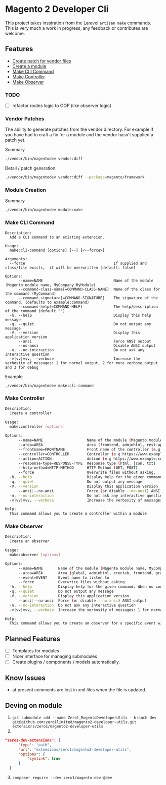 # Magento 2 Developer Cli

This project takes inspiration from the Laravel `artisan make` commands.
This is very much a work in progress, any feedback or contributes are welcome.

## Features

- [Create patch for vendor files](#vendor-patches)
- [Create a module](#module-creation)
- [Make CLI Command](#make-cli-command)
- [Make Controller](#make-controller)
- [Make Observer](#make-observer)

### TODO
- [ ] refactor routes logic to OOP (like observer logic)

### Vendor Patches
The ability to generate patches from the vendor directory.
For example if you have had to craft a fix for a module and the vendor hasn't supplied a patch yet.

Summary
```bash
./vendor/bin/magentodev vendor:diff
```

Detail / patch generation
```bash
./vendor/bin/magentodev vendor:diff --package=magento/framework
```

### Module Creation
Summary
```bash
./vendor/bin/magentodev module:make
```

### Make CLI Command

```text
Description:
  Add a CLI command to an existing extension.

Usage:
  make:cli-command [options] [--] [<--force>]

Arguments:
  --force                                        If supplied and class/file exists,  it will be overwritten [default: false]

Options:
      --name=NAME                                Name of the module (Magento module name, MyCompany_MyModule)
      --command-class-name[=COMMAND-CLASS-NAME]  Name of the class for the command (MyCommand)
      --command-signature[=COMMAND-SIGNATURE]    The signature of the command. (defaults to example:command)
      --command-help[=COMMAND-HELP]              The help/description of the command (default "")
  -h, --help                                     Display this help message
  -q, --quiet                                    Do not output any message
  -V, --version                                  Display this application version
      --ansi                                     Force ANSI output
      --no-ansi                                  Disable ANSI output
  -n, --no-interaction                           Do not ask any interactive question
  -v|vv|vvv, --verbose                           Increase the verbosity of messages: 1 for normal output, 2 for more verbose output and 3 for debug
```
Example
```bash
./vendor/bin/magentodev make:cli-command
```

### Make Controller
```bash
Description:
  Create a controller

Usage:
  make:controller [options]

Options:
      --name=NAME                    Name of the module (Magento module name, MyCompany_MyModule)
      --area=AREA                    Area (frontend, adminhtml, rest-api)
      --frontname=FRONTNAME          Front name of the controller (e.g https://www.example.com/FRONTNAME/controller/action)
      --controller=CONTROLLER        Controller (e.g https://www.example.com/frontname/CONTROLLER/action)
      --action=ACTION                Action (e.g https://www.example.com/frontname/controller/ACTION)
      --response-type=RESPONSE-TYPE  Response type (html, json, txt)
      --http-method=HTTP-METHOD      HTTP Method (GET, POST)
      --force                        Overwrite files without asking.
  -h, --help                         Display help for the given command. When no command is given display help for the list command
  -q, --quiet                        Do not output any message
  -V, --version                      Display this application version
      --ansi|--no-ansi               Force (or disable --no-ansi) ANSI output
  -n, --no-interaction               Do not ask any interactive question
  -v|vv|vvv, --verbose               Increase the verbosity of messages: 1 for normal output, 2 for more verbose output and 3 for debug

Help:
  This command allows you to create a controller within a module
```

### Make Observer
```bash
Description:
  Create an observer

Usage:
  make:observer [options]

Options:
      --name=NAME       Name of the module (Magento module name, MyCompany_MyModule)
      --area=AREA       Area (global, adminhtml, crontab, frontend, graphql, webapi_rest, webapi_soap), provide comma separated list for multiple.
      --event=EVENT     Event name to listen to
      --force           Overwrite files without asking.
  -h, --help            Display help for the given command. When no command is given display help for the list command
  -q, --quiet           Do not output any message
  -V, --version         Display this application version
      --ansi|--no-ansi  Force (or disable --no-ansi) ANSI output
  -n, --no-interaction  Do not ask any interactive question
  -v|vv|vvv, --verbose  Increase the verbosity of messages: 1 for normal output, 2 for more verbose output and 3 for debug

Help:
  This command allows you to create an observer for a specific event within a module
```

## Planned Features

- [ ] Templates for modules
- [ ] Nicer interface for managing submodules
- [ ] Create plugins / components / models automatically.

## Know Issues
- at present comments are lost in xml files when the file is updated.

## Deving on module

1. `git submodule add --name Zero1_MagentoDeveloperUtils --branch dev git@github.com:zero1limited/magento2-developer-utils.git extensions/zero1/magento2-developer-utils`
2. 
  ```json
  "zero1-dev-extensions": {
        "type": "path",
        "url": "extensions/zero1/magento2-developer-utils",
        "options": {
            "symlink": true
        }
    }
  ```
3. `composer require --dev zero1/magento-dev:@dev`